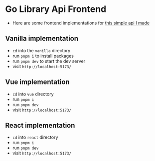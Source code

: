 # Go Library Api Frontend
- Here are some frontend implementations for [this simple api I made](https://github.com/Hamza-Rafi/golibraryapi)

## Vanilla implementation
- `cd` into the `vanilla` directory
- run `pnpm i` to install packages
- run `pnpm dev` to start the dev server
- visit `http://localhost:5173/`

## Vue implementation
- `cd` into `vue` directory
- run `pnpm i`
- run `pnpm dev`
- visit `http://localhost:5173/`

## React implementation
- `cd` into `react` directory
- run `pnpm i`
- run `pnpm dev`
- visit `http://localhost:5173/`
